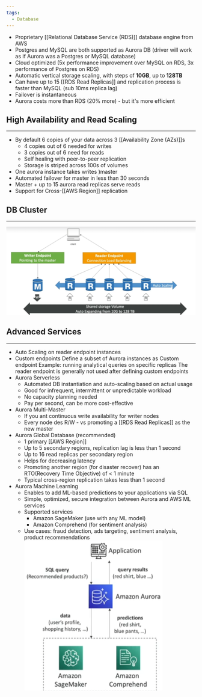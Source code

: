 ```yaml
---
tags:
  - Database
---
```

- Proprietary [[Relational Database Service (RDS)]] database engine from AWS
- Postgres and MySQL are both supported as Aurora DB (driver will work as if Aurora was a Postgres or MySQL database)
- Cloud optimized (5x performance improvement over MySQL on RDS, 3x performance of Postgres on RDS)
- Automatic vertical storage scaling, with steps of __10GB__, up to __128TB__
- Can have up to 15 [[RDS Read Replicas]] and replication process is faster than MySQL (sub 10ms replica lag)
- Failover is instantaneous
- Aurora costs more than RDS (20% more) - but it's more efficient

## High Availability and Read Scaling
---
- By default 6 copies of your data across 3 [[Availability Zone (AZs)]]s
	- 4 copies out of 6 needed for writes
	- 3 copies out of 6 need for reads
	- Self healing with peer-to-peer replication
	- Storage is striped across 100s of volumes
- One aurora instance takes writes )master
- Automated failover for master in less than 30 seconds
- Master + up to 15 aurora read replicas serve reads
- Support for Cross-[[AWS Region]] replication

## DB Cluster
---
![Aurora_DB_Cluster.png](./Images/Aurora_DB_Cluster.png)

## Advanced Services
---
- Auto Scaling on reader endpoint instances
- Custom endpoints
	Define a subset of Aurora instances as Custom endpoint
	Example: running analytical queries on specific replicas
	The reader endpoint is generally not used after defining custom endpoints
- Aurora Serverless
	- Automated DB instantiation and auto-scaling based on actual usage
	- Good for infrequent, intermittent or unpredictable workload
	- No capacity planning needed
	- Pay per second, can be more cost-effective
- Aurora Multi-Master
	- If you ant continuous write availability for writer nodes
	- Every node des R/W - vs promoting a [[RDS Read Replicas]] as the new master
- Aurora Global Database (recommended)
	- 1 primary [[AWS Region]]
	- Up to 5 secondary regions, replication lag is less than 1 second
	- Up to 16 read replicas per secondary region
	- Helps for decreasing latency
	- Promoting another region (for disaster recover) has an RTO(Recovery Time Objective) of < 1 minute
	- Typical cross-region replication takes less than 1 second
- Aurora Machine Learning
	- Enables to add ML-based predictions to your applications via SQL
	- Simple, optimized, secure integration between Aurora and AWS ML services
	- Supported services
		- Amazon SageMaker (use with any ML model)
		- Amazon Comprehend (for sentiment analysis)
	- Use cases: fraud detection, ads targeting, sentiment analysis, product recommendations
![Aurora_ML.png](./Images/Aurora_ML.png)